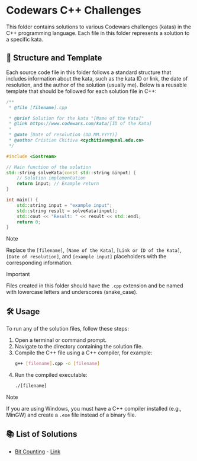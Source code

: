 # Codewars C++ Challenges

This folder contains solutions to various Codewars challenges (katas) in the C++ programming language. Each file in this folder represents a solution to a specific kata.

## 📂 Structure and Template

Each source code file in this folder follows a standard structure that includes information about the kata, such as the kata ID or link, the date of resolution, and the author of the solution (usually me). Below is a reusable template that should be followed for each solution file in C++:

```cpp
/**
 * @file [filename].cpp

 * @brief Solution for the kata "[Name of the Kata]"
 * @link https://www.codewars.com/kata/[ID of the Kata]
 *
 * @date [Date of resolution (DD.MM.YYYY)]
 * @author Cristian Chitiva <cychitivav@unal.edu.co>
 */

#include <iostream>

// Main function of the solution
std::string solveKata(const std::string &input) {
    // Solution implementation
    return input; // Example return
}

int main() {
    std::string input = "example input";
    std::string result = solveKata(input);
    std::cout << "Result: " << result << std::endl;
    return 0;
}
```

> [!NOTE] 
> Replace the `[filename]`, `[Name of the Kata]`, `[Link or ID of the Kata]`, `[Date of resolution]`, and `[example input]` placeholders with the corresponding information.

> [!IMPORTANT]
> Files created in this folder should have the `.cpp` extension and be named with lowercase letters and underscores (snake_case).

## :hammer_and_wrench: Usage
To run any of the solution files, follow these steps:

1. Open a terminal or command prompt.
2. Navigate to the directory containing the solution file.
3. Compile the C++ file using a C++ compiler, for example:
    ```bash
    g++ [filename].cpp -o [filename]
    ```
4. Run the compiled executable:
    ```bash
    ./[filename]
    ```

> [!NOTE]
> If you are using Windows, you must have a C++ compiler installed (e.g., MinGW) and create a `.exe` file instead of a binary file.

## 📚 List of Solutions

- [Bit Counting](count_bits.cpp) - [Link](https://www.codewars.com/kata/526571aae218b8ee490006f4)
